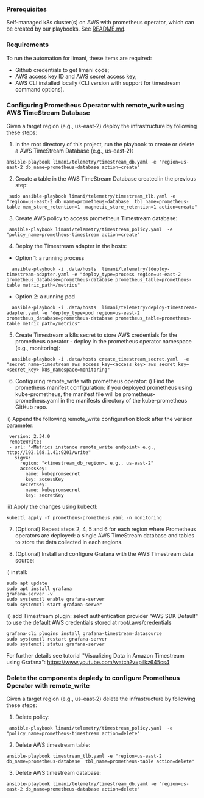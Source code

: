 ### Prerequisites
Self-managed k8s cluster(s) on AWS with prometheus operator, which can be created by our playbooks. See [README.md](../README.md).

### Requirements
To run the automation for limani, these items are required:
- Github credentials to get limani code;
- AWS access key ID and AWS secret access key;
- AWS CLI installed locally (CLI version with support for timestream command options).


### Configuring Prometheus Operator with remote_write using AWS TimeStream Database

Given a target region (e.g., us-east-2) deploy the infrastructure by following these steps:

1. In the root directory of this project, run the playbook to create or delete a AWS TimeStream Database (e.g., us-east-2):

```shell
ansible-playbook limani/telemetry/timestream_db.yaml -e "region=us-east-2 db_name=prometheus-database action=create"
```

2. Create a table in the AWS TimeStream Database created in the previous step:

```shell
 sudo ansible-playbook limani/telemetry/timestream_tlb.yaml -e "region=us-east-2 db_name=prometheus-database  tbl_name=prometheus-table mem_store_retention=1  magnetic_store_retention=1 action=create"
```

3. Create AWS policy to access prometheus Timestream database:
```shell
 ansible-playbook limani/telemetry/timestream_policy.yaml  -e "policy_name=prometheus-timestream action=create"
```

4. Deploy the Timestream adapter in the hosts:

- Option 1: a running process
```shell
  ansible-playbook -i .data/hosts  limani/telemetry/tdeploy-timestream-adapter.yaml -e "deploy_type=process region=us-east-2 prometheus_database=prometheus-database prometheus_table=prometheus-table metric_path=/metrics"
```

- Option 2: a running pod
```shell
  ansible-playbook -i .data/hosts  limani/telemetry/deploy-timestream-adapter.yaml -e "deploy_type=pod region=us-east-2 prometheus_database=prometheus-database prometheus_table=prometheus-table metric_path=/metrics"
```

5. Create Timestream a k8s secret to store AWS credentials for the prometheus operator - deploy in the prometheus operator namespace (e.g., monitoring):
```shell
  ansible-playbook -i .data/hosts create_timestream_secret.yaml  -e "secret_name=timestream aws_access_key=<access_key> aws_secret_key=<secret_key> k8s_namespace=monitoring"
```

6. Configuring remote_write with prometheus operator:
 i) Find the prometheus manifest configuration: if you deployed prometheus using kube-prometheus, the manifest file will be prometheus-prometheus.yaml in the manifests directory of the kube-prometheus GitHub repo.


 ii) Append the following remote_write configuration block after the version parameter:

 ```shell
  version: 2.34.0
  remoteWrite:
  - url: "<Metrics instance remote_write endpoint> e.g., http://192.168.1.41:9201/write"
    sigv4:
      region: "<timestream_db_region>, e.g., us-east-2"
      accessKey:
        name: kubepromsecret
        key: accessKey
      secretKey:
        name: kubepromsecret
        key: secretKey
 ```

iii) Apply the changes using kubectl:

 ```shell
kubectl apply -f prometheus-prometheus.yaml -n monitoring
```

7. (Optional) Repeat steps 2, 4, 5 and 6 for each region where Prometheus operators are deployed: a single AWS TimeStream database and tables to store the data collected in each regions.


8. (Optional) Install and configure Grafana with the AWS Timestream data source:

i) install: 
```shell
sudo apt update
sudo apt install grafana
grafana-server -v
sudo systemctl enable grafana-server
sudo systemctl start grafana-server
 ```

ii) add Timestream plugin: select authentication provider "AWS SDK Default" to use the default AWS credentials stored at root/.aws/credentials

```shell
grafana-cli plugins install grafana-timestream-datasource
sudo systemctl restart grafana-server
sudo systemctl status grafana-server
```

For further details see tutorial "Visualizing Data in Amazon Timestream using Grafana": https://www.youtube.com/watch?v=pilkz645cs4


### Delete the components depledy to configure Prometheus Operator with remote_write


Given a target region (e.g., us-east-2) delete the infrastructure by following these steps:

1. Delete policy:

```shell
 ansible-playbook limani/telemetry/timestream_policy.yaml  -e "policy_name=prometheus-timestream action=delete"
```

2. Delete AWS timestream table:

```shell
ansible-playbook timestream_tlb.yaml -e "region=us-east-2 db_name=prometheus-database  tbl_name=prometheus-table action=delete"
```

3. Delete AWS timestream database:

```shell
ansible-playbook limani/telemetry/timestream_db.yaml -e "region=us-east-2 db_name=prometheus-database action=delete"
```
